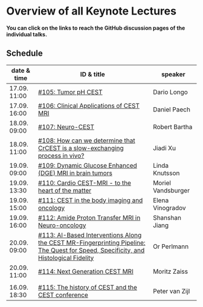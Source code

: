 # Overview of all Keynote Lectures

**You can click on the links to reach the GitHub discussion pages of the individual talks.**

## Schedule

| date & time | ID & title | speaker|
|------|-------|--------|
|17.09. 11:00 |  [#105: Tumor pH CEST](https://github.com/cest-sources/CEST-conference-2024/discussions/105) | Dario Longo|
|17.09. 16:00 |  [#106: Clinical Applications of CEST MRI](https://github.com/cest-sources/CEST-conference-2024/discussions/106) | Daniel Paech|
|18.09. 09:00 |  [#107: Neuro-CEST](https://github.com/cest-sources/CEST-conference-2024/discussions/107) | Robert Bartha|
|18.09. 11:00 |  [#108: How can we determine that CrCEST is a slow-exchanging process in vivo?](https://github.com/cest-sources/CEST-conference-2024/discussions/108) | Jiadi Xu|
|19.09. 09:00 |  [#109: Dynamic Glucose Enhanced (DGE) MRI in brain tumors](https://github.com/cest-sources/CEST-conference-2024/discussions/109) | Linda Knutsson|
|19.09. 13:30 |  [#110: Cardio CEST-MRI - to the heart of the matter](https://github.com/cest-sources/CEST-conference-2024/discussions/110) | Moriel Vandsburger|
|19.09. 15:00 |  [#111: CEST in the body imaging and oncology](https://github.com/cest-sources/CEST-conference-2024/discussions/111) | Elena Vinogradov|
|19.09. 16:00 |  [#112: Amide Proton Transfer MRI in Neuro-oncology](https://github.com/cest-sources/CEST-conference-2024/discussions/112) | Shanshan Jiang|
|20.09. 09:00 |  [#113: AI-Based Interventions Along the CEST MR-Fingerprinting Pipeline: The Quest for Speed, Specificity, and Histological Fidelity](https://github.com/cest-sources/CEST-conference-2024/discussions/113) | Or Perlmann|
|20.09. 11:00 |  [#114: Next Generation CEST MRI](https://github.com/cest-sources/CEST-conference-2024/discussions/114)| Moritz Zaiss|
||||
|16.09. 18:30 |  [#115: The history of CEST and the CEST conference](https://github.com/cest-sources/CEST-conference-2024/discussions/115   )| Peter van Zijl|
